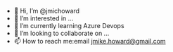 - 👋 Hi, I’m @jmichoward
- 👀 I’m interested in ...
- 🌱 I’m currently learning Azure Devops
- 💞️ I’m looking to collaborate on ...
- 📫 How to reach me:email jmike.howard@gmail.com

<!---
jmichoward/jmichoward is a ✨ special ✨ repository because its `README.md` (this file) appears on your GitHub profile.
You can click the Preview link to take a look at your changes.
--->
